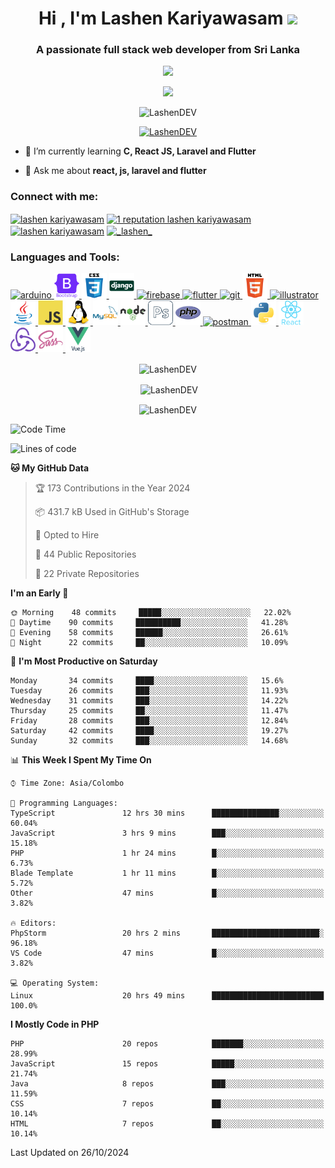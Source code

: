 <h1 align="center">Hi , I'm Lashen Kariyawasam <img src="https://media.giphy.com/media/hvRJCLFzcasrR4ia7z/giphy.gif" width="35"></h1>

<h3 align="center">A passionate full stack web developer from Sri Lanka</h3>
<p align="center">
  <a href="https://github.com/DenverCoder1/readme-typing-svg"><img src="https://readme-typing-svg.herokuapp.com?lines=Student;Full+Stack+Web+Developer;DS%20|%20AI%20|%20ML%20Enthusiast;Graphic%20Designer;Always%20learning%20new%20things&center=true&width=500&height=50"></a>
</p>
<p align="center"><img src = "https://media0.giphy.com/media/KDDpcKigbfFpnejZs6/giphy.gif?cid=ecf05e47oy6f4zjs8g1qoiystc56cu7r9tb8a1fe76e05oty&rid=giphy.gif" width = 100px></p>

<p align="center"> <img src="https://komarev.com/ghpvc/?username=LashenDEV&label=Profile%20views&color=0e75b6&style=flat" alt="LashenDEV" /> </p>


<p align="center"> <a href="https://github.com/ryo-ma/github-profile-trophy"><img src="https://github-profile-trophy.vercel.app/?username=LashenDEV&theme=onedark&no-frame=true&column=7" alt="LashenDEV" /></a> </p>

- 🌱 I’m currently learning **C, React JS, Laravel and Flutter**

- 💬 Ask me about **react, js, laravel and flutter**

<h3 align="left">Connect with me:</h3>
<p align="left">
<a href="https://linkedin.com/in/lashen-kariyawasam-8181aa203" target="blank"><img align="center" src="https://raw.githubusercontent.com/rahuldkjain/github-profile-readme-generator/master/src/images/icons/Social/linked-in-alt.svg" alt="lashen kariyawasam" height="30" width="40" /></a>
<a href="https://stackoverflow.com/users/14784958/lashen-kariyawasam" target="blank"><img align="center" src="https://raw.githubusercontent.com/rahuldkjain/github-profile-readme-generator/master/src/images/icons/Social/stack-overflow.svg" alt="1 reputation lashen kariyawasam" height="30" width="40" /></a>
<a href="https://facebook.com/lashen.kariyawasam.3" target="blank"><img align="center" src="https://raw.githubusercontent.com/rahuldkjain/github-profile-readme-generator/master/src/images/icons/Social/facebook.svg" alt="lashen kariyawasam" height="30" width="40" /></a>
<a href="https://instagram.com/_lashen_" target="blank"><img align="center" src="https://raw.githubusercontent.com/rahuldkjain/github-profile-readme-generator/master/src/images/icons/Social/instagram.svg" alt="_lashen_" height="30" width="40" /></a>
</p>

<h3 align="left">Languages and Tools:</h3>
<p align="left"> <a href="https://www.arduino.cc/" target="_blank"> <img src="https://cdn.worldvectorlogo.com/logos/arduino-1.svg" alt="arduino" width="40" height="40"/> </a> <a href="https://getbootstrap.com" target="_blank"> <img src="https://raw.githubusercontent.com/devicons/devicon/master/icons/bootstrap/bootstrap-plain-wordmark.svg" alt="bootstrap" width="40" height="40"/> </a> <a href="https://www.w3schools.com/css/" target="_blank"> <img src="https://raw.githubusercontent.com/devicons/devicon/master/icons/css3/css3-original-wordmark.svg" alt="css3" width="40" height="40"/> </a> <a href="https://www.djangoproject.com/" target="_blank"> <img src="https://raw.githubusercontent.com/devicons/devicon/master/icons/django/django-original.svg" alt="django" width="40" height="40"/> </a> <a href="https://firebase.google.com/" target="_blank"> <img src="https://www.vectorlogo.zone/logos/firebase/firebase-icon.svg" alt="firebase" width="40" height="40"/> </a> <a href="https://flutter.dev" target="_blank"> <img src="https://www.vectorlogo.zone/logos/flutterio/flutterio-icon.svg" alt="flutter" width="40" height="40"/> </a> <a href="https://git-scm.com/" target="_blank"> <img src="https://www.vectorlogo.zone/logos/git-scm/git-scm-icon.svg" alt="git" width="40" height="40"/> </a> <a href="https://www.w3.org/html/" target="_blank"> <img src="https://raw.githubusercontent.com/devicons/devicon/master/icons/html5/html5-original-wordmark.svg" alt="html5" width="40" height="40"/> </a> <a href="https://www.adobe.com/in/products/illustrator.html" target="_blank"> <img src="https://www.vectorlogo.zone/logos/adobe_illustrator/adobe_illustrator-icon.svg" alt="illustrator" width="40" height="40"/> </a> <a href="https://www.java.com" target="_blank"> <img src="https://raw.githubusercontent.com/devicons/devicon/master/icons/java/java-original.svg" alt="java" width="40" height="40"/> </a> <a href="https://developer.mozilla.org/en-US/docs/Web/JavaScript" target="_blank"> <img src="https://raw.githubusercontent.com/devicons/devicon/master/icons/javascript/javascript-original.svg" alt="javascript" width="40" height="40"/> </a> <a href="https://www.linux.org/" target="_blank"> <img src="https://raw.githubusercontent.com/devicons/devicon/master/icons/linux/linux-original.svg" alt="linux" width="40" height="40"/> </a> <a href="https://www.mysql.com/" target="_blank"> <img src="https://raw.githubusercontent.com/devicons/devicon/master/icons/mysql/mysql-original-wordmark.svg" alt="mysql" width="40" height="40"/> </a> <a href="https://nodejs.org" target="_blank"> <img src="https://raw.githubusercontent.com/devicons/devicon/master/icons/nodejs/nodejs-original-wordmark.svg" alt="nodejs" width="40" height="40"/> </a> <a href="https://www.photoshop.com/en" target="_blank"> <img src="https://raw.githubusercontent.com/devicons/devicon/master/icons/photoshop/photoshop-line.svg" alt="photoshop" width="40" height="40"/> </a> <a href="https://www.php.net" target="_blank"> <img src="https://raw.githubusercontent.com/devicons/devicon/master/icons/php/php-original.svg" alt="php" width="40" height="40"/> </a> <a href="https://postman.com" target="_blank"> <img src="https://www.vectorlogo.zone/logos/getpostman/getpostman-icon.svg" alt="postman" width="40" height="40"/> </a> <a href="https://www.python.org" target="_blank"> <img src="https://raw.githubusercontent.com/devicons/devicon/master/icons/python/python-original.svg" alt="python" width="40" height="40"/> </a> <a href="https://reactjs.org/" target="_blank"> <img src="https://raw.githubusercontent.com/devicons/devicon/master/icons/react/react-original-wordmark.svg" alt="react" width="40" height="40"/> </a> <a href="https://redux.js.org" target="_blank"> <img src="https://raw.githubusercontent.com/devicons/devicon/master/icons/redux/redux-original.svg" alt="redux" width="40" height="40"/> </a> <a href="https://sass-lang.com" target="_blank"> <img src="https://raw.githubusercontent.com/devicons/devicon/master/icons/sass/sass-original.svg" alt="sass" width="40" height="40"/> </a> <a href="https://vuejs.org/" target="_blank"> <img src="https://raw.githubusercontent.com/devicons/devicon/master/icons/vuejs/vuejs-original-wordmark.svg" alt="vuejs" width="40" height="40"/> </a> </p>


<p align="center"><img align="center" src="https://github-readme-stats.vercel.app/api/top-langs?username=LashenDEV&show_icons=true&locale=en&layout=compact&theme=tokyonight" alt="LashenDEV" /></p>

<p align="center">&nbsp;<img align="center" src="https://github-readme-stats.vercel.app/api?username=LashenDEV&show_icons=true&locale=en&theme=tokyonight" alt="LashenDEV" /></p>

<p align="center"><img align="center" src="https://github-readme-streak-stats.herokuapp.com/?user=LashenDEV&theme=tokyonight" alt="LashenDEV" /></p>

<!--START_SECTION:waka-->
![Code Time](http://img.shields.io/badge/Code%20Time-1%2C203%20hrs%208%20mins-blue)

![Lines of code](https://img.shields.io/badge/From%20Hello%20World%20I%27ve%20Written-6%20Million%20lines%20of%20code-blue)

**🐱 My GitHub Data** 

> 🏆 173 Contributions in the Year 2024
 > 
> 📦 431.7 kB Used in GitHub's Storage 
 > 
> 💼 Opted to Hire
 > 
> 📜 44 Public Repositories 
 > 
> 🔑 22 Private Repositories  
 > 
**I'm an Early 🐤** 

```text
🌞 Morning    48 commits     █████░░░░░░░░░░░░░░░░░░░░   22.02% 
🌆 Daytime    90 commits     ██████████░░░░░░░░░░░░░░░   41.28% 
🌃 Evening    58 commits     ██████░░░░░░░░░░░░░░░░░░░   26.61% 
🌙 Night      22 commits     ██░░░░░░░░░░░░░░░░░░░░░░░   10.09%

```
📅 **I'm Most Productive on Saturday** 

```text
Monday       34 commits     ████░░░░░░░░░░░░░░░░░░░░░   15.6% 
Tuesday      26 commits     ███░░░░░░░░░░░░░░░░░░░░░░   11.93% 
Wednesday    31 commits     ███░░░░░░░░░░░░░░░░░░░░░░   14.22% 
Thursday     25 commits     ██░░░░░░░░░░░░░░░░░░░░░░░   11.47% 
Friday       28 commits     ███░░░░░░░░░░░░░░░░░░░░░░   12.84% 
Saturday     42 commits     ████░░░░░░░░░░░░░░░░░░░░░   19.27% 
Sunday       32 commits     ███░░░░░░░░░░░░░░░░░░░░░░   14.68%

```


📊 **This Week I Spent My Time On** 

```text
⌚︎ Time Zone: Asia/Colombo

💬 Programming Languages: 
TypeScript               12 hrs 30 mins      ███████████████░░░░░░░░░░   60.04% 
JavaScript               3 hrs 9 mins        ███░░░░░░░░░░░░░░░░░░░░░░   15.18% 
PHP                      1 hr 24 mins        █░░░░░░░░░░░░░░░░░░░░░░░░   6.73% 
Blade Template           1 hr 11 mins        █░░░░░░░░░░░░░░░░░░░░░░░░   5.72% 
Other                    47 mins             █░░░░░░░░░░░░░░░░░░░░░░░░   3.82%

🔥 Editors: 
PhpStorm                 20 hrs 2 mins       ████████████████████████░   96.18% 
VS Code                  47 mins             █░░░░░░░░░░░░░░░░░░░░░░░░   3.82%

💻 Operating System: 
Linux                    20 hrs 49 mins      █████████████████████████   100.0%

```

**I Mostly Code in PHP** 

```text
PHP                      20 repos            ███████░░░░░░░░░░░░░░░░░░   28.99% 
JavaScript               15 repos            █████░░░░░░░░░░░░░░░░░░░░   21.74% 
Java                     8 repos             ███░░░░░░░░░░░░░░░░░░░░░░   11.59% 
CSS                      7 repos             ██░░░░░░░░░░░░░░░░░░░░░░░   10.14% 
HTML                     7 repos             ██░░░░░░░░░░░░░░░░░░░░░░░   10.14%

```



 Last Updated on 26/10/2024
<!--END_SECTION:waka-->





